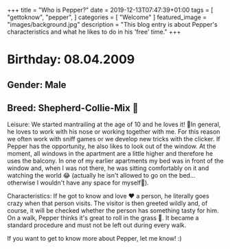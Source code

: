 +++
title =  "Who is Pepper?"
date = 2019-12-13T07:47:39+01:00
tags = [
    "gettoknow",
    "pepper",
]
categories = [
    "Welcome"
]
featured_image = "images/background.jpg"
description = "This blog entry is about Pepper's characteristics and what he likes to do in his 'free' time."
+++

# Birthday: 08.04.2009

## Gender: Male
## Breed: Shepherd-Collie-Mix 🐶

Leisure:
We started mantrailing at the age of 10 and he loves it! 💞In general, he loves to work with his nose or working together with me. For this reason we often work with sniff games or we develop new tricks with the clicker.
If Pepper has the opportunity, he also likes to look out of the window. At the moment, all windows in the apartment are a little higher and therefore he uses the balcony. In one of my earlier apartments my bed was in front of the window and, when I was not there, he was sitting comfortably on it and watching the world 😂 (actually he isn't allowed to go on the bed... otherwise I wouldn't have any space for myself🙈).

Characteristics:
If he got to know and love ❤️ a person, he literally goes crazy when that person visits. The visitor is then greeted wildly and, of course, it will be checked whether the person has something tasty for him.
On a walk, Pepper thinks it's great to roll in the grass 🌿. It became a standard procedure and must not be left out during every walk.

If you want to get to know more about Pepper, let me know! :)